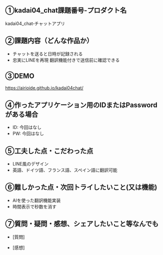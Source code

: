 ## ①kadai04_chat課題番号-プロダクト名
kadai04_chat‐チャットアプリ
## ②課題内容（どんな作品か）
- チャットを送ると日時が記録される
- 忠実にLINEを再現
  翻訳機能付きで送信前に確認できる
## ③DEMO
https://airioide.github.io/kadai04chat/

## ④作ったアプリケーション用のIDまたはPasswordがある場合
- ID: 今回はなし
- PW: 今回はなし
## ⑤工夫した点・こだわった点
- LINE風のデザイン
- 英語、ドイツ語、フランス語、スペイン語に翻訳可能
## ⑥難しかった点・次回トライしたいこと(又は機能)
- AIを使った翻訳機能実装
- 時間表示で秒数を消す
## ⑦質問・疑問・感想、シェアしたいこと等なんでも
- [質問]

- [感想]

